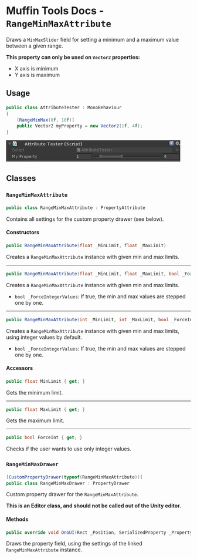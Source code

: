 # Muffin Tools Docs - `RangeMinMaxAttribute`

Draws a `MinMaxSlider` field for setting a minimum and a maximum value between a given range.

**This property can only be used on `Vector2` properties:**

* X axis is minimum
* Y axis is maximum

## Usage

```cs
public class AttributeTester : MonoBehaviour
{
    [RangeMinMax(0f, 10f)]
    public Vector2 myProperty = new Vector2(1f, 4f);
}
```

![Range Min Max attribute demo](./Images/range-min-max-example.jpg)

## Classes

### `RangeMinMaxAttribute`

```cs
public class RangeMinMaxAttribute : PropertyAttribute
```

Contains all settings for the custom property drawer (see below).

#### Constructors

```cs
public RangeMinMaxAttribute(float _MinLimit, float _MaxLimit)
```

Creates a `RangeMinMaxAttribute` instance with given min and max limits.

---

```cs
public RangeMinMaxAttribute(float _MinLimit, float _MaxLimit, bool _ForceIntegerValues)
```

Creates a `RangeMinMaxAttribute` instance with given min and max limits.

* `bool _ForceIntegerValues`: If true, the min and max values are stepped one by one.

---

```cs
public RangeMinMaxAttribute(int _MinLimit, int _MaxLimit, bool _ForceIntegerValues = true)
```

Creates a `RangeMinMaxAttribute` instance with given min and max limits, using integer values by default.

* `bool _ForceIntegerValues`: If true, the min and max values are stepped one by one.

#### Accessors

```cs
public float MinLimit { get; }
```

Gets the minimum limit.

---

```cs
public float MaxLimit { get; }
```

Gets the maximum limit.

---

```cs
public bool ForceInt { get; }
```

Checks if the user wants to use only integer values.

### `RangeMinMaxDrawer`

```cs
[CustomPropertyDrawer(typeof(RangeMinMaxAttribute))]
public class RangeMinMaxDrawer : PropertyDrawer
```

Custom property drawer for the `RangeMinMaxAttribute`.

**This is an Editor class, and should not be called out of the Unity editor.**

#### Methods

```cs
public override void OnGUI(Rect _Position, SerializedProperty _Property, GUIContent _Label)
```

Draws the property field, using the settings of the linked `RangeMinMaxAttribute` instance.